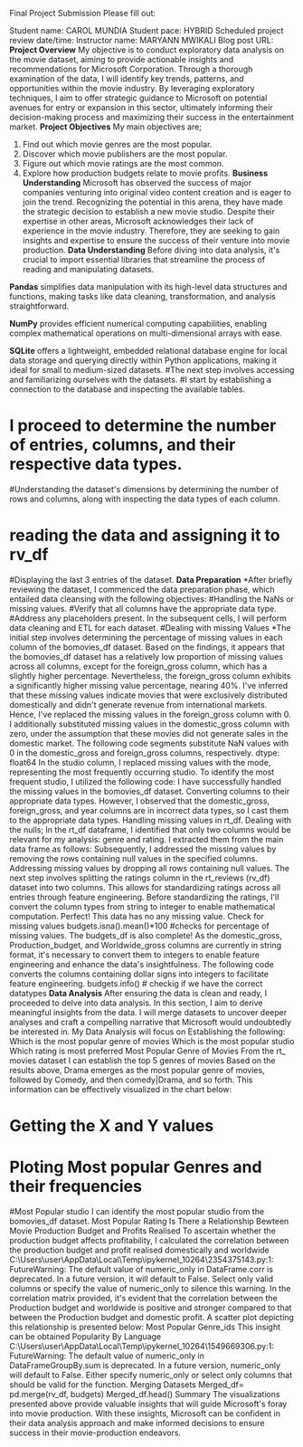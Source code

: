 Final Project Submission
Please fill out:

Student name: CAROL MUNDIA
Student pace: HYBRID
Scheduled project review date/time:
Instructor name: MARYANN MWIKALI
Blog post URL:
**Project Overview**
My objective is to conduct exploratory data analysis on the movie dataset, aiming to provide actionable insights and recommendations for Microsoft Corporation. Through a thorough examination of the data, I will identify key trends, patterns, and opportunities within the movie industry. By leveraging exploratory techniques, I aim to offer strategic guidance to Microsoft on potential avenues for entry or expansion in this sector, ultimately informing their decision-making process and maximizing their success in the entertainment market.
**Project Objectives**
My main objectives are;
1. Find out which movie genres are the most popular.
2. Discover which movie publishers are the most popular.
3. Figure out which movie ratings are the most common.
4. Explore how production budgets relate to movie profits.
**Business Understanding**
Microsoft has observed the success of major companies venturing into original video content creation and is eager to join the trend. Recognizing the potential in this arena, they have made the strategic decision to establish a new movie studio. Despite their expertise in other areas, Microsoft acknowledges their lack of experience in the movie industry. Therefore, they are seeking to gain insights and expertise to ensure the success of their venture into movie production.
**Data Understanding**
Before diving into data analysis, it's crucial to import essential libraries that streamline the process of reading and manipulating datasets. 

**Pandas** simplifies data manipulation with its high-level data structures and functions, making tasks like data cleaning, transformation, and analysis straightforward. 

**NumPy** provides efficient numerical computing capabilities, enabling complex mathematical operations on multi-dimensional arrays with ease.

**SQLite** offers a lightweight, embedded relational database engine for local data storage and querying directly within Python applications, making it ideal for small to medium-sized datasets. 
#The next step involves accessing and familiarizing ourselves with the datasets.
#I start by establishing a connection to the database and inspecting the available tables.
# I proceed to determine the number of entries, columns, and their respective data types.
#Understanding the dataset's dimensions by determining the number of rows and columns, along with inspecting the data types of each column.
# reading the data and assigning it to rv_df
#Displaying the last 3 entries of the dataset.
**Data Preparation**
*After briefly reviewing the dataset, I commenced the data preparation phase, which entailed data cleansing with the following objectives:
#Handling the NaNs or missing values.
#Verify that all columns have the appropriate data type.
#Address any placeholders present.
In the subsequent cells, I will perform data cleaning and ETL for each dataset.
#Dealing with missing Values
*The initial step involves determining the percentage of missing values in each column of the bomovies_df dataset.
Based on the findings, it appears that the bomovies_df dataset has a relatively low proportion of missing values across all columns, except for the foreign_gross column, which has a slightly higher percentage.
Nevertheless, the foreign_gross column exhibits a significantly higher missing value percentage, nearing 40%. I've inferred that these missing values indicate movies that were exclusively distributed domestically and didn't generate revenue from international markets. Hence, I've replaced the missing values in the foreign_gross column with 0.
I additionally substituted missing values in the domestic_gross column with zero, under the assumption that these movies did not generate sales in the domestic market.
The following code segments substitute NaN values with 0 in the domestic_gross and foreign_gross columns, respectively.
dtype: float64
In the studio column, I replaced missing values with the mode, representing the most frequently occurring studio.
To identify the most frequent studio, I utilized the following code:
I have successfully handled the missing values in the bomovies_df dataset.
Converting columns to their appropriate data types.
However, I observed that the domestic_gross, foreign_gross, and year columns are in incorrect data types, so I cast them to the appropriate data types.
Handling missing values in rt_df.
Dealing with the nulls;
In the rt_df dataframe, I identified that only two columns would be relevant for my analysis: genre and rating. I extracted them from the main data frame as follows:
Subsequently, I addressed the missing values by removing the rows containing null values in the specified columns.
Addressing missing values by dropping all rows containing null values.
The next step involves splitting the ratings column in the rt_reviews (rv_df) dataset into two columns. This allows for standardizing ratings across all entries through feature engineering.
Before standardizing the ratings, I'll convert the column types from string to integer to enable mathematical computation.
Perfect! This data has no any missing value.
Check for missing values
budgets.isna().mean()*100  #checks for percentage of missing values. 
The budgets_df is also complete!
As the domestic_gross, Production_budget, and Worldwide_gross columns are currently in string format, it's necessary to convert them to integers to enable feature engineering and enhance the data's insightfulness.
The following code converts the columns containing dollar signs into integers to facilitate feature engineering.
budgets.info()  # checkig if  we have the correct datatypes
**Data Analysis**
After ensuring the data is clean and ready, I proceeded to delve into data analysis. In this section, I aim to derive meaningful insights from the data. I will merge datasets to uncover deeper analyses and craft a compelling narrative that Microsoft would undoubtedly be interested in.
My Data Analysis will focus on Establishing the following:
Which is the most popular genre of movies
Which is the most popular studio
Which rating is most preferred
Most Popular Genre of Movies
From the rt_ movies dataset I can establish the top 5 genres of movies
Based on the results above, Drama emerges as the most popular genre of movies, followed by Comedy, and then comedy|Drama, and so forth. This information can be effectively visualized in the chart below:
# Getting the X and Y  values 
# Ploting  Most popular  Genres and their frequencies
#Most Popular studio
I can identify the most popular studio from the bomovies_df dataset.
Most Popular Rating
Is There a Relationship Bewteen Movie Production Budget and Profits Realised
To ascertain whether the production budget affects profitability, I calculated the correlation between the production budget and profit realised domestically and worldwide
C:\Users\user\AppData\Local\Temp\ipykernel_10264\2354375143.py:1: FutureWarning: The default value of numeric_only in DataFrame.corr is deprecated. In a future version, it will default to False. Select only valid columns or specify the value of numeric_only to silence this warning.
 In the correlation matrix provided, it's evident that the correlation between the Production budget and worldwide is positive and stronger compared to that between the Production budget and domestic profit. A scatter plot depicting this relationship is presented below:
Most Popular Genre_ids
This insight can be obtained
Popularity By Language
C:\Users\user\AppData\Local\Temp\ipykernel_10264\1549669306.py:1: FutureWarning: The default value of numeric_only in DataFrameGroupBy.sum is deprecated. In a future version, numeric_only will default to False. Either specify numeric_only or select only columns that should be valid for the function.
Merging Datasets
Merged_df= pd.merge(rv_df, budgets)
Merged_df.head()
Summary
The visualizations presented above provide valuable insights that will guide Microsoft's foray into movie production. With these insights, Microsoft can be confident in their data analysis approach and make informed decisions to ensure success in their movie-production endeavors.
